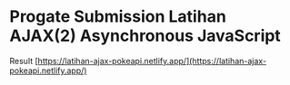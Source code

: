 # Progate Submission Latihan AJAX(2) Asynchronous JavaScript

Result [https://latihan-ajax-pokeapi.netlify.app/](https://latihan-ajax-pokeapi.netlify.app/)
